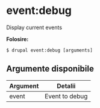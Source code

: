 # event:debug
Display current events 

**Folosire:**
```
$ drupal event:debug [arguments]
```

## Argumente disponibile
Argument | Detalii
---------|-------------
event | Event to debug
